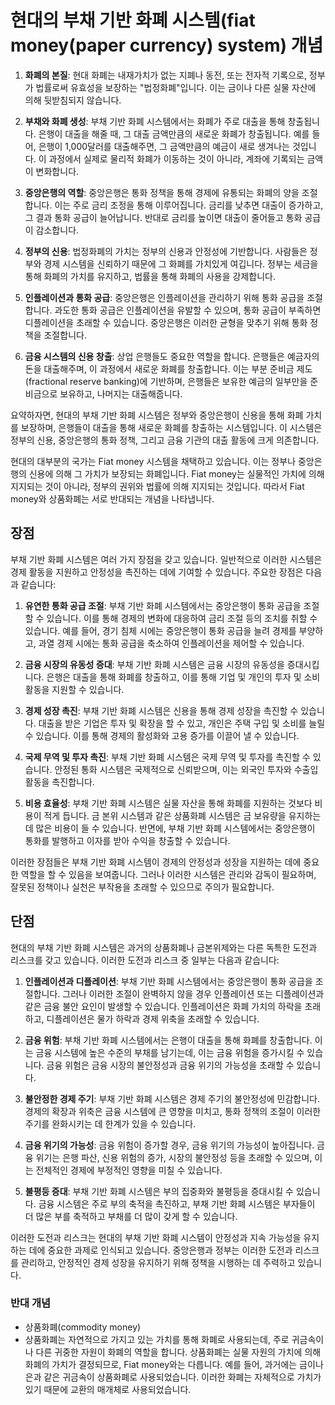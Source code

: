 
# 현대의 부채 기반 화폐 시스템(fiat money(paper currency) system) 개념

1. **화폐의 본질**: 현대 화폐는 내재가치가 없는 지폐나 동전, 또는 전자적 기록으로, 정부가 법률로써 유효성을 보장하는 "법정화폐"입니다. 이는 금이나 다른 실물 자산에 의해 뒷받침되지 않습니다.

2. **부채와 화폐 생성**: 부채 기반 화폐 시스템에서는 화폐가 주로 대출을 통해 창출됩니다. 은행이 대출을 해줄 때, 그 대출 금액만큼의 새로운 화폐가 창출됩니다. 예를 들어, 은행이 1,000달러를 대출해주면, 그 금액만큼의 예금이 새로 생겨나는 것입니다. 이 과정에서 실제로 물리적 화폐가 이동하는 것이 아니라, 계좌에 기록되는 금액이 변화합니다.

3. **중앙은행의 역할**: 중앙은행은 통화 정책을 통해 경제에 유통되는 화폐의 양을 조절합니다. 이는 주로 금리 조정을 통해 이루어집니다. 금리를 낮추면 대출이 증가하고, 그 결과 통화 공급이 늘어납니다. 반대로 금리를 높이면 대출이 줄어들고 통화 공급이 감소합니다.

4. **정부의 신용**: 법정화폐의 가치는 정부의 신용과 안정성에 기반합니다. 사람들은 정부와 경제 시스템을 신뢰하기 때문에 그 화폐를 가치있게 여깁니다. 정부는 세금을 통해 화폐의 가치를 유지하고, 법률을 통해 화폐의 사용을 강제합니다.

5. **인플레이션과 통화 공급**: 중앙은행은 인플레이션을 관리하기 위해 통화 공급을 조절합니다. 과도한 통화 공급은 인플레이션을 유발할 수 있으며, 통화 공급이 부족하면 디플레이션을 초래할 수 있습니다. 중앙은행은 이러한 균형을 맞추기 위해 통화 정책을 조절합니다.

6. **금융 시스템의 신용 창출**: 상업 은행들도 중요한 역할을 합니다. 은행들은 예금자의 돈을 대출해주며, 이 과정에서 새로운 화폐를 창출합니다. 이는 부분 준비금 제도(fractional reserve banking)에 기반하며, 은행들은 보유한 예금의 일부만을 준비금으로 보유하고, 나머지는 대출해줍니다.

요약하자면, 현대의 부채 기반 화폐 시스템은 정부와 중앙은행이 신용을 통해 화폐 가치를 보장하며, 은행들이 대출을 통해 새로운 화폐를 창출하는 시스템입니다. 이 시스템은 정부의 신용, 중앙은행의 통화 정책, 그리고 금융 기관의 대출 활동에 크게 의존합니다.

현대의 대부분의 국가는 Fiat money 시스템을 채택하고 있습니다. 이는 정부나 중앙은행의 신용에 의해 그 가치가 보장되는 화폐입니다. Fiat money는 실물적인 가치에 의해 지지되는 것이 아니라, 정부의 권위와 법률에 의해 지지되는 것입니다. 따라서 Fiat money와 상품화폐는 서로 반대되는 개념을 나타냅니다.

## 장점
부채 기반 화폐 시스템은 여러 가지 장점을 갖고 있습니다. 일반적으로 이러한 시스템은 경제 활동을 지원하고 안정성을 촉진하는 데에 기여할 수 있습니다. 주요한 장점은 다음과 같습니다:

1. **유연한 통화 공급 조절**: 부채 기반 화폐 시스템에서는 중앙은행이 통화 공급을 조절할 수 있습니다. 이를 통해 경제의 변화에 대응하여 금리 조절 등의 조치를 취할 수 있습니다. 예를 들어, 경기 침체 시에는 중앙은행이 통화 공급을 늘려 경제를 부양하고, 과열 경제 시에는 통화 공급을 축소하여 인플레이션을 제어할 수 있습니다.

2. **금융 시장의 유동성 증대**: 부채 기반 화폐 시스템은 금융 시장의 유동성을 증대시킵니다. 은행은 대출을 통해 화폐를 창출하고, 이를 통해 기업 및 개인의 투자 및 소비 활동을 지원할 수 있습니다.

3. **경제 성장 촉진**: 부채 기반 화폐 시스템은 신용을 통해 경제 성장을 촉진할 수 있습니다. 대출을 받은 기업은 투자 및 확장을 할 수 있고, 개인은 주택 구입 및 소비를 늘릴 수 있습니다. 이를 통해 경제의 활성화와 고용 증가를 이끌어 낼 수 있습니다.

4. **국제 무역 및 투자 촉진**: 부채 기반 화폐 시스템은 국제 무역 및 투자를 촉진할 수 있습니다. 안정된 통화 시스템은 국제적으로 신뢰받으며, 이는 외국인 투자와 수출입 활동을 촉진합니다.

5. **비용 효율성**: 부채 기반 화폐 시스템은 실물 자산을 통해 화폐를 지원하는 것보다 비용이 적게 듭니다. 금 본위 시스템과 같은 상품화폐 시스템은 금 보유량을 유지하는 데 많은 비용이 들 수 있습니다. 반면에, 부채 기반 화폐 시스템에서는 중앙은행이 통화를 발행하고 이자를 받아 수익을 창출할 수 있습니다.

이러한 장점들은 부채 기반 화폐 시스템이 경제의 안정성과 성장을 지원하는 데에 중요한 역할을 할 수 있음을 보여줍니다. 그러나 이러한 시스템은 관리와 감독이 필요하며, 잘못된 정책이나 실천은 부작용을 초래할 수 있으므로 주의가 필요합니다.


## 단점
현대의 부채 기반 화폐 시스템은 과거의 상품화폐나 금본위제와는 다른 독특한 도전과 리스크를 갖고 있습니다. 이러한 도전과 리스크 중 일부는 다음과 같습니다:

1. **인플레이션과 디플레이션**: 부채 기반 화폐 시스템에서는 중앙은행이 통화 공급을 조절합니다. 그러나 이러한 조절이 완벽하지 않을 경우 인플레이션 또는 디플레이션과 같은 금융 불안 요인이 발생할 수 있습니다. 인플레이션은 화폐 가치의 하락을 초래하고, 디플레이션은 물가 하락과 경제 위축을 초래할 수 있습니다.

2. **금융 위험**: 부채 기반 화폐 시스템에서는 은행이 대출을 통해 화폐를 창출합니다. 이는 금융 시스템에 높은 수준의 부채를 남기는데, 이는 금융 위험을 증가시킬 수 있습니다. 금융 위험은 금융 시장의 불안정성과 금융 위기의 가능성을 초래할 수 있습니다.

3. **불안정한 경제 주기**: 부채 기반 화폐 시스템은 경제 주기의 불안정성에 민감합니다. 경제의 확장과 위축은 금융 시스템에 큰 영향을 미치고, 통화 정책의 조절이 이러한 주기를 완화시키는 데 한계가 있을 수 있습니다.

4. **금융 위기의 가능성**: 금융 위험이 증가할 경우, 금융 위기의 가능성이 높아집니다. 금융 위기는 은행 파산, 신용 위험의 증가, 시장의 불안정성 등을 초래할 수 있으며, 이는 전체적인 경제에 부정적인 영향을 미칠 수 있습니다.

5. **불평등 증대**: 부채 기반 화폐 시스템은 부의 집중화와 불평등을 증대시킬 수 있습니다. 금융 시스템은 주로 부의 축적을 촉진하고, 부채 기반 화폐 시스템은 부자들이 더 많은 부를 축적하고 부채를 더 많이 갖게 할 수 있습니다.

이러한 도전과 리스크는 현대의 부채 기반 화폐 시스템이 안정성과 지속 가능성을 유지하는 데에 중요한 과제로 인식되고 있습니다. 중앙은행과 정부는 이러한 도전과 리스크를 관리하고, 안정적인 경제 성장을 유지하기 위해 정책을 시행하는 데 주력하고 있습니다.


### 반대 개념
- 상품화폐(commodity money)
- 상품화폐는 자연적으로 가지고 있는 가치를 통해 화폐로 사용되는데, 주로 귀금속이나 다른 귀중한 자원이 화폐의 역할을 합니다. 상품화폐는 실물 자원의 가치에 의해 화폐의 가치가 결정되므로, Fiat money와는 다릅니다. 예를 들어, 과거에는 금이나 은과 같은 귀금속이 상품화폐로 사용되었습니다. 이러한 화폐는 자체적으로 가치가 있기 때문에 교환의 매개체로 사용되었습니다.



